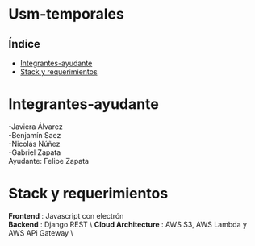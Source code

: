 # Usm-temporales

## Índice

- [Integrantes-ayudante](README.md#instalacin)
- [Stack y requerimientos](README.md#organizacin-de-directorio)

# Integrantes-ayudante
-Javiera Álvarez \
-Benjamín Saez \
-Nicolás  Núñez \
-Gabriel Zapata \
Ayudante: Felipe Zapata
# Stack y requerimientos
**Frontend** : Javascript con electrón  \
**Backend** : Django REST  \ 
**Cloud Architecture** : AWS S3, AWS Lambda y AWS APi Gateway  \
